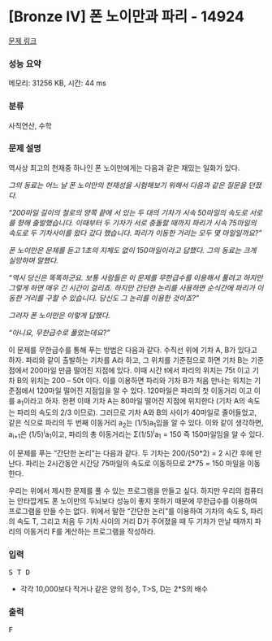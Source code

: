# [Bronze IV] 폰 노이만과 파리 - 14924 

[문제 링크](https://www.acmicpc.net/problem/14924) 

### 성능 요약

메모리: 31256 KB, 시간: 44 ms

### 분류

사칙연산, 수학

### 문제 설명

<p>역사상 최고의 천재중 하나인 폰 노이만에게는 다음과 같은 재밌는 일화가 있다.</p>

<p><em>그의 동료는 어느 날 폰 노이만의 천재성을 시험해보기 위해서 다음과 같은 질문을 던졌다. </em></p>

<p><em>“200마일 길이의 철로의 양쪽 끝에 서 있는 두 대의 기차가 시속 50마일의 속도로 서로를 향해 출발했습니다. 이때부터 두 기차가 서로 충돌할 때까지 파리가 시속 75마일의 속도로 두 기차사이를 왔다 갔다 했습니다. 파리가 이동한 거리는 모두 몇 마일일까요?”</em></p>

<p><em>폰 노이만은 문제를 듣고 1초의 지체도 없이 150마일이라고 답했다. 그의 동료는 크게 실망하며 말했다.</em></p>

<p><em>“역시 당신은 똑똑하군요. 보통 사람들은 이 문제를 무한급수를 이용해서 풀려고 하지만 그렇게 하면 매우 긴 시간이 걸리죠. 하지만 간단한 논리를 사용하면 순식간에 파리가 이동한 거리를 구할 수 있습니다. 당신도 그 논리를 이용한 것이죠?”</em></p>

<p><em>그러자 폰 노이만은 이렇게 답했다.</em></p>

<p><em>“아니요, 무한급수로 풀었는데요?”</em></p>

<p>이 문제를 무한급수를 통해 푸는 방법은 다음과 같다.  수직선 위에 기차 A, B가 있다고 하자.  파리와 같이 출발하는 기차를 A라 하고, 그 위치를 기준점으로 하면 기차 B는 기준점에서 200마일 만큼 떨어진 지점에 있다. 이때 시간 t에서 파리의 위치는 75t 이고 기차 B의 위치는 200 – 50t 이다. 이를 이용하면 파리와 기차 B가 처음 만나는 위치는 기준점에서 120마일 떨어진 지점임을 알 수 있다.  120마일은 파리의 첫 이동거리 이고 이를 a<sub>1</sub>이라고 하자.  한편 이때 기차 A는 80마일 떨어진 지점에 위치한다 (기차 A의 속도는 파리의 속도의 2/3 이므로).  그러므로 기차 A와 B의 사이가 40마일로 줄어들었고, 같은 식으로 파리의 두 번째 이동거리 a<sub>2</sub>는 (1/5)a<sub>1</sub>임을 알 수 있다.  이와 같이 생각하면, a<sub>i+1</sub>은 (1/5)<sup>i</sup>a<sub>1</sub>이고, 파리의 총 이동거리는 Σ(1/5)<sup>i</sup>a<sub>1</sub> = 150 즉 150마일임을 알 수 있다.</p>

<p>이 문제를 푸는 “간단한 논리”는 다음과 같다.  두 기차는 200/(50*2) = 2 시간 후에 만난다.  파리는 2시간동안 시간당 75마일의 속도로 이동하므로 2*75 = 150 마일을 이동한다.</p>

<p>우리는 위에서 제시한 문제를 풀 수 있는 프로그램을 만들고 싶다. 하지만 우리의 컴퓨터는 안타깝게도 폰 노이만의 두뇌보다 성능이 좋지 못하기 때문에 무한급수를 이용하여 프로그램을 만들 수는 없다.  위에서 말한 “간단한 논리”를 이용하여 기차의 속도 S,  파리의 속도 T, 그리고 처음 두 기차 사이의 거리 D가 주어졌을 때 두 기차가 만날 때까지 파리의 이동거리 F를 계산하는 프로그램을 작성하라.</p>

### 입력 

 <pre>S T D </pre>

<ul>
	<li>각각 10,000보다 작거나 같은 양의 정수, T>S, D는 2*S의 배수</li>
</ul>

### 출력 

 <pre>F</pre>

